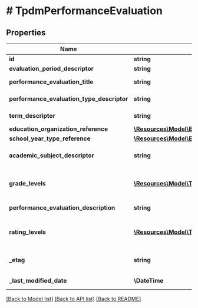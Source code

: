 # # TpdmPerformanceEvaluation

## Properties

Name | Type | Description | Notes
------------ | ------------- | ------------- | -------------
**id** | **string** |  | [optional]
**evaluation_period_descriptor** | **string** | The period for the evaluation. |
**performance_evaluation_title** | **string** | An assigned unique identifier for the performance evaluation. |
**performance_evaluation_type_descriptor** | **string** | The type of performance evaluation conducted. |
**term_descriptor** | **string** | The term for the session during the school year. |
**education_organization_reference** | [**\Resources\Model\EdFiEducationOrganizationReference**](EdFiEducationOrganizationReference.md) |  |
**school_year_type_reference** | [**\Resources\Model\EdFiSchoolYearTypeReference**](EdFiSchoolYearTypeReference.md) |  |
**academic_subject_descriptor** | **string** | The description of the content or subject area of a performance evaluation. | [optional]
**grade_levels** | [**\Resources\Model\TpdmPerformanceEvaluationGradeLevel[]**](TpdmPerformanceEvaluationGradeLevel.md) | An unordered collection of performanceEvaluationGradeLevels. The grade levels involved with the performance evaluation. | [optional]
**performance_evaluation_description** | **string** | The long description of the Performance Evaluation. | [optional]
**rating_levels** | [**\Resources\Model\TpdmPerformanceEvaluationRatingLevel[]**](TpdmPerformanceEvaluationRatingLevel.md) | An unordered collection of performanceEvaluationRatingLevels. The descriptive level(s) of ratings (cut scores) for the evaluation. | [optional]
**_etag** | **string** | A unique system-generated value that identifies the version of the resource. | [optional]
**_last_modified_date** | **\DateTime** | The date and time the resource was last modified. | [optional]

[[Back to Model list]](../../README.md#models) [[Back to API list]](../../README.md#endpoints) [[Back to README]](../../README.md)
